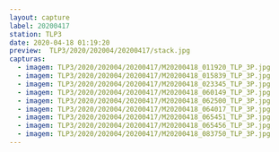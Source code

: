 ```yaml
---
layout: capture
label: 20200417
station: TLP3
date: 2020-04-18 01:19:20
preview:  TLP3/2020/202004/20200417/stack.jpg
capturas:
  - imagem: TLP3/2020/202004/20200417/M20200418_011920_TLP_3P.jpg
  - imagem: TLP3/2020/202004/20200417/M20200418_015839_TLP_3P.jpg
  - imagem: TLP3/2020/202004/20200417/M20200418_023345_TLP_3P.jpg
  - imagem: TLP3/2020/202004/20200417/M20200418_060149_TLP_3P.jpg
  - imagem: TLP3/2020/202004/20200417/M20200418_062500_TLP_3P.jpg
  - imagem: TLP3/2020/202004/20200417/M20200418_064017_TLP_3P.jpg
  - imagem: TLP3/2020/202004/20200417/M20200418_065451_TLP_3P.jpg
  - imagem: TLP3/2020/202004/20200417/M20200418_065456_TLP_3P.jpg
  - imagem: TLP3/2020/202004/20200417/M20200418_083750_TLP_3P.jpg
---
```

